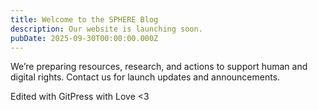 ```yaml
---
title: Welcome to the SPHERE Blog
description: Our website is launching soon.
pubDate: 2025-09-30T00:00:00.000Z
---
```


We’re preparing resources, research, and actions to support human and digital rights. Contact us for launch updates and announcements. 

Edited with GitPress with Love <3
